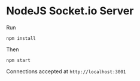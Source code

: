 # NodeJS Socket.io Server

Run 

```
npm install
```

Then 
```
npm start
```

Connections accepted at `http://localhost:3001`
